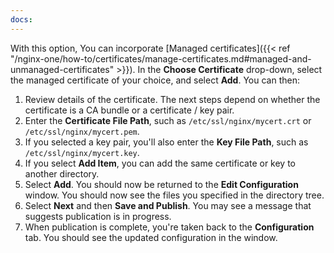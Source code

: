 ```yaml
---
docs:
---
```


With this option, You can incorporate [Managed certificates]({{< ref "/nginx-one/how-to/certificates/manage-certificates.md#managed-and-unmanaged-certificates" >}}).
In the **Choose Certificate** drop-down, select the managed certificate of your choice, and select **Add**. You can then:

1. Review details of the certificate. The next steps depend on whether the certificate is a CA bundle or a certificate / key pair.
1. Enter the **Certificate File Path**, such as `/etc/ssl/nginx/mycert.crt` or `/etc/ssl/nginx/mycert.pem`.
1. If you selected a key pair, you'll also enter the **Key File Path**, such as `/etc/ssl/nginx/mycert.key`.
1. If you select **Add Item**, you can add the same certificate or key to another directory.
1. Select **Add**. You should now be returned to the **Edit Configuration** window.
   You should now see the files you specified in the directory tree.
1. Select **Next** and then **Save and Publish**.
   You may see a message that suggests publication is in progress.
1. When publication is complete, you're taken back to the **Configuration** tab. You should see the updated configuration in the window.
